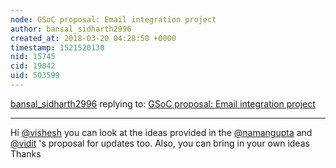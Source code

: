```yaml
---
node: GSoC proposal: Email integration project
author: bansal_sidharth2996
created_at: 2018-03-20 04:28:50 +0000
timestamp: 1521520130
nid: 15745
cid: 19042
uid: 503599
---
```




[bansal_sidharth2996](../profile/bansal_sidharth2996) replying to: [GSoC proposal: Email integration project](../notes/vishesh/02-16-2018/email-integration-project)

----
Hi [@vishesh](/profile/vishesh) you can look at the ideas provided in the [@namangupta](/profile/namangupta) and [@vidit](/profile/vidit) 's proposal for updates too. Also, you can bring in your own ideas
Thanks